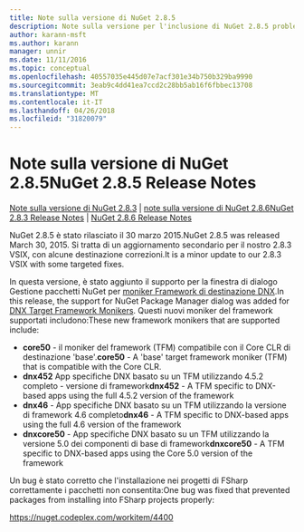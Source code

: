 ```yaml
---
title: Note sulla versione di NuGet 2.8.5
description: Note sulla versione per l'inclusione di NuGet 2.8.5 problemi noti, correzioni di bug, le funzionalità aggiunte e dcr.
author: karann-msft
ms.author: karann
manager: unnir
ms.date: 11/11/2016
ms.topic: conceptual
ms.openlocfilehash: 40557035e445d07e7acf301e34b750b329ba9990
ms.sourcegitcommit: 3eab9c4dd41ea7ccd2c28bb5ab16f6fbbec13708
ms.translationtype: MT
ms.contentlocale: it-IT
ms.lasthandoff: 04/26/2018
ms.locfileid: "31820079"
---
```

# <a name="nuget-285-release-notes"></a><span data-ttu-id="7e889-103">Note sulla versione di NuGet 2.8.5</span><span class="sxs-lookup"><span data-stu-id="7e889-103">NuGet 2.8.5 Release Notes</span></span>

<span data-ttu-id="7e889-104">[Note sulla versione di NuGet 2.8.3](../release-notes/nuget-2.8.3.md) | [note sulla versione di NuGet 2.8.6](../release-notes/nuget-2.8.6.md)</span><span class="sxs-lookup"><span data-stu-id="7e889-104">[NuGet 2.8.3 Release Notes](../release-notes/nuget-2.8.3.md) | [NuGet 2.8.6 Release Notes](../release-notes/nuget-2.8.6.md)</span></span>

<span data-ttu-id="7e889-105">NuGet 2.8.5 è stato rilasciato il 30 marzo 2015.</span><span class="sxs-lookup"><span data-stu-id="7e889-105">NuGet 2.8.5 was released March 30, 2015.</span></span> <span data-ttu-id="7e889-106">Si tratta di un aggiornamento secondario per il nostro 2.8.3 VSIX, con alcune destinazione correzioni.</span><span class="sxs-lookup"><span data-stu-id="7e889-106">It is a minor update to our 2.8.3 VSIX with some targeted fixes.</span></span>

<span data-ttu-id="7e889-107">In questa versione, è stato aggiunto il supporto per la finestra di dialogo Gestione pacchetti NuGet per [moniker Framework di destinazione DNX](https://github.com/aspnet/dnx).</span><span class="sxs-lookup"><span data-stu-id="7e889-107">In this release, the support for NuGet Package Manager dialog was added for [DNX Target Framework Monikers](https://github.com/aspnet/dnx).</span></span>  <span data-ttu-id="7e889-108">Questi nuovi moniker del framework supportati includono:</span><span class="sxs-lookup"><span data-stu-id="7e889-108">These new framework monikers that are supported include:</span></span>

* <span data-ttu-id="7e889-109">**core50** - il moniker del framework (TFM) compatibile con il Core CLR di destinazione 'base'.</span><span class="sxs-lookup"><span data-stu-id="7e889-109">**core50** - A 'base' target framework moniker (TFM) that is compatible with the Core CLR.</span></span>
* <span data-ttu-id="7e889-110">**dnx452** App specifiche DNX basato su un TFM utilizzando 4.5.2 completo - versione di framework</span><span class="sxs-lookup"><span data-stu-id="7e889-110">**dnx452** - A TFM specific to DNX-based apps using the full 4.5.2 version of the framework</span></span>
* <span data-ttu-id="7e889-111">**dnx46** - App specifiche DNX basato su un TFM utilizzando la versione di framework 4.6 completo</span><span class="sxs-lookup"><span data-stu-id="7e889-111">**dnx46** - A TFM specific to DNX-based apps using the full 4.6 version of the framework</span></span>
* <span data-ttu-id="7e889-112">**dnxcore50** - App specifiche DNX basato su un TFM utilizzando la versione 5.0 dei componenti di base di framework</span><span class="sxs-lookup"><span data-stu-id="7e889-112">**dnxcore50** - A TFM specific to DNX-based apps using the Core 5.0 version of the framework</span></span>

<span data-ttu-id="7e889-113">Un bug è stato corretto che l'installazione nei progetti di FSharp correttamente i pacchetti non consentita:</span><span class="sxs-lookup"><span data-stu-id="7e889-113">One bug was fixed that prevented packages from installing into FSharp projects properly:</span></span>

https://nuget.codeplex.com/workitem/4400